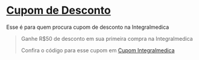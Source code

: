 # [Cupom de Desconto](https://github.com/CupomDeDesconto/Promocoes/blob/main/README.md)
Esse é para quem procura cupom de desconto na Integralmedica
<blockquote cite="https://asasdodesconto.com/desconto/ganhe-rs50-de-desconto-em-sua-primeira-compra-na-integralmedica-2189169"><p>Ganhe R$50 de desconto em sua primeira compra na Integralmedica</p><footer>Confira o código para esse cupom em <a href="https://asasdodesconto.com/desconto/ganhe-rs50-de-desconto-em-sua-primeira-compra-na-integralmedica-2189169">Cupom Integralmedica</a></footer></blockquote>